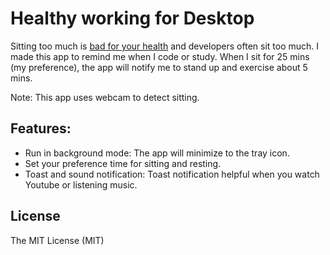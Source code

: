 Healthy working for Desktop
================================

Sitting too much is [bad for your health](https://www.mayoclinic.org/healthy-lifestyle/adult-health/expert-answers/sitting/faq-20058005#:~:text=Research%20has%20linked%20sitting%20for,that%20make%20up%20metabolic%20syndrome.) and developers often sit too much. I made this app to remind me when I code or study. When I sit for 25 mins (my preference), the app will notify me to stand up and exercise about 5 mins.

Note: This app uses webcam to detect sitting.


Features:
---------

* Run in background mode: The app will minimize to the tray icon.
* Set your preference time for sitting and resting.
* Toast and sound notification: Toast notification helpful when you watch Youtube or listening music.

License
---------

The MIT License (MIT)
